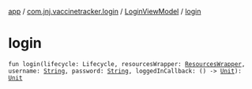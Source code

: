 [app](../../index.md) / [com.jnj.vaccinetracker.login](../index.md) / [LoginViewModel](index.md) / [login](./login.md)

# login

`fun login(lifecycle: Lifecycle, resourcesWrapper: `[`ResourcesWrapper`](../../com.jnj.vaccinetracker.common.di/-resources-wrapper/index.md)`, username: `[`String`](https://kotlinlang.org/api/latest/jvm/stdlib/kotlin/-string/index.html)`, password: `[`String`](https://kotlinlang.org/api/latest/jvm/stdlib/kotlin/-string/index.html)`, loggedInCallback: () -> `[`Unit`](https://kotlinlang.org/api/latest/jvm/stdlib/kotlin/-unit/index.html)`): `[`Unit`](https://kotlinlang.org/api/latest/jvm/stdlib/kotlin/-unit/index.html)